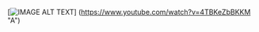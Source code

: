 [![IMAGE ALT TEXT](http://img.youtube.com/vi/4TBKeZbBKKM/0.jpg)]
(https://www.youtube.com/watch?v=4TBKeZbBKKM "A")
